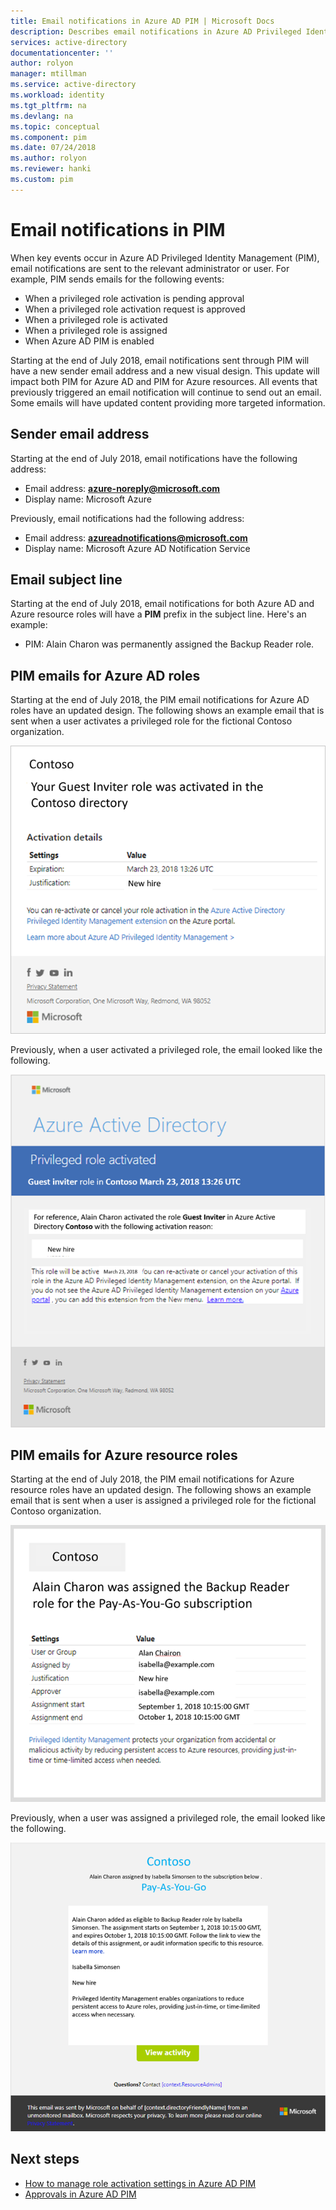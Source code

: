 ```yaml
---
title: Email notifications in Azure AD PIM | Microsoft Docs
description: Describes email notifications in Azure AD Privileged Identity Management (PIM)
services: active-directory
documentationcenter: ''
author: rolyon
manager: mtillman
ms.service: active-directory
ms.workload: identity
ms.tgt_pltfrm: na
ms.devlang: na
ms.topic: conceptual
ms.component: pim
ms.date: 07/24/2018
ms.author: rolyon
ms.reviewer: hanki
ms.custom: pim
---
```


# Email notifications in PIM

When key events occur in Azure AD Privileged Identity Management (PIM), email notifications are sent to the relevant administrator or user. For example, PIM sends emails for the following events:

- When a privileged role activation is pending approval
- When a privileged role activation request is approved
- When a privileged role is activated
- When a privileged role is assigned
- When Azure AD PIM is enabled

Starting at the end of July 2018, email notifications sent through PIM will have a new sender email address and a new visual design. This update will impact both PIM for Azure AD and PIM for Azure resources. All events that previously triggered an email notification will continue to send out an email. Some emails will have updated content providing more targeted information.

## Sender email address

Starting at the end of July 2018, email notifications have the following address:

- Email address:  **azure-noreply@microsoft.com**
- Display name: Microsoft Azure

Previously, email notifications had the following address:

- Email address:  **azureadnotifications@microsoft.com**
- Display name: Microsoft Azure AD Notification Service

## Email subject line

Starting at the end of July 2018, email notifications for both Azure AD and Azure resource roles will have a **PIM** prefix in the subject line. Here's an example:

- PIM: Alain Charon was permanently assigned the Backup Reader role.

## PIM emails for Azure AD roles

Starting at the end of July 2018, the PIM email notifications for Azure AD roles have an updated design. The following shows an example email that is sent when a user activates a privileged role for the fictional Contoso organization.

![New PIM email for Azure AD roles](./media/pim-email-notifications/email-directory-new.png)

Previously, when a user activated a privileged role, the email looked like the following.

![Old PIM email for Azure AD roles](./media/pim-email-notifications/email-directory-old.png)

## PIM emails for Azure resource roles

Starting at the end of July 2018, the PIM email notifications for Azure resource roles have an updated design. The following shows an example email that is sent when a user is assigned a privileged role for the fictional Contoso organization.

![New PIM email for Azure resource roles](./media/pim-email-notifications/email-resources-new.png)

Previously, when a user was assigned a privileged role, the email looked like the following.

![Old PIM email for Azure resource roles](./media/pim-email-notifications/email-resources-old.png)

## Next steps

- [How to manage role activation settings in Azure AD PIM](pim-how-to-change-default-settings.md)
- [Approvals in Azure AD PIM](azure-ad-pim-approval-workflow.md)
